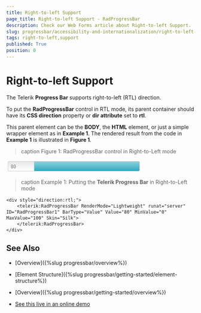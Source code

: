 ```yaml
---
title: Right-to-left Support
page_title: Right-to-left Support - RadProgressBar
description: Check our Web Forms article about Right-to-left Support.
slug: progressbar/accessibility-and-internationalization/right-to-left-support
tags: right-to-left,support
published: True
position: 0
---
```


# Right-to-left Support

The Telerik **Progress Bar** supports right-to-left (RTL) direction.

To put the **RadProgressBar** control in RTL mode, its parent container should have its **CSS direction**	property or **dir attribute** set to **rtl**.

This parent element can be the **BODY**, the **HTML** element,	or just a simple wrapper element as in **Example 1**. The rendered result from the code in **Example 1** is illustrated in **Figure 1**.

>caption Figure 1: RadProgressBar control in Right-to-Left mode

![progress-bar-rtl-support](images/progress-bar-rtl-support.png)
>caption Example 1: Putting the **Telerik Progress Bar** in Right-to-Left mode

````ASP.NET
<div style="direction:rtl;">
	<telerik:RadProgressBar RenderMode="Lightweight" runat="server" ID="RadProgressBar1" BarType="Value" Value="80" MinValue="0" MaxValue="100" Skin="Silk">
	</telerik:RadProgressBar>
</div>
````

## See Also

 * [Overview]({%slug progressbar/overview%})

 * [Element Structure]({%slug progressbar/getting-started/element-structure%})

 * [Overview]({%slug progressbar/getting-started/overview%})

 * [See this live in an online demo](https://demos.telerik.com/aspnet-ajax/progress-bar/examples/accessibility-and-internationalization/right-to-left/defaultcs.aspx)
